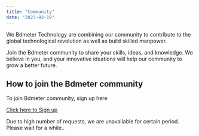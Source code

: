 ```yaml
---
title: "Community"
date: "2023-03-19"
---
```


We Bdmeter Technology are combining our community to contribute to the global technological revolution as well as build skilled manpower.

Join the Bdmeter community to share your skills, ideas, and knowledge. We believe in you, and your innovative ideations will help our community to grow a better future.

## How to join the Bdmeter community

To join Bdmeter community, sign up here

[Click here to Sign up](https://bdmeter.info/community-home/)

Due to high number of requests, we are unavailable for certain period. Please wait for a while..


